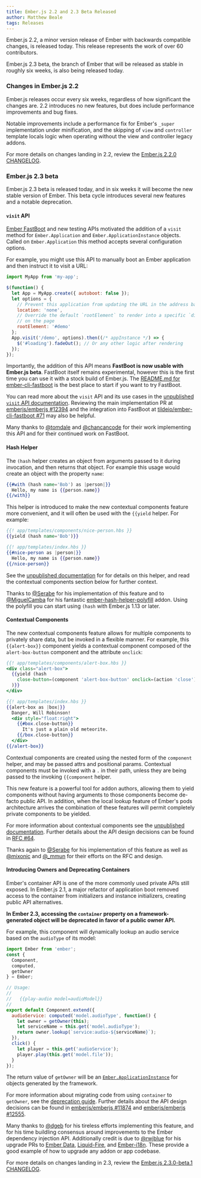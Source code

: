 ```yaml
---
title: Ember.js 2.2 and 2.3 Beta Released
author: Matthew Beale
tags: Releases
---
```


Ember.js 2.2, a minor version release of Ember with backwards compatible
changes, is released today. This release represents the work of over 60
contributors.

Ember.js 2.3 beta, the branch of Ember that will be released as stable in
roughly six weeks, is also being released today.

### Changes in Ember.js 2.2

Ember.js releases occur every six weeks, regardless of how significant the
changes are. 2.2 introduces no new features, but does include performance
improvements and bug fixes.

Notable improvements include a performance fix for Ember's `_super`
implementation under minification, and the skipping of `view` and `controller`
template locals logic when operating without the view and controller legacy
addons.

For more details on changes landing in 2.2, review the
[Ember.js 2.2.0 CHANGELOG](https://github.com/emberjs/ember.js/blob/v2.2.0/CHANGELOG.md).

### Ember.js 2.3 beta

Ember.js 2.3 beta is released today, and in six weeks it will become the
new stable version of Ember. This beta cycle introduces several new features
and a notable deprecation.

#### `visit` API

[Ember FastBoot](https://github.com/tildeio/ember-cli-fastboot) and new testing
APIs motivated the addition of a `visit` method for `Ember.Application` and
`Ember.ApplicationInstance` objects. Called on `Ember.Application` this
method accepts several configuration options.

For example, you might use this API to manually boot an Ember application
and then instruct it to visit a URL:

```js
import MyApp from 'my-app';

$(function() {
  let App = MyApp.create({ autoboot: false });
  let options = {
    // Prevent this application from updating the URL in the address bar
    location: 'none',
    // Override the default `rootElement` to render into a specific `div`
    // on the page
    rootElement: '#demo'
  };
  App.visit('/demo', options).then((/* appInstance */) => {
    $('#loading').fadeOut(); // Or any other logic after rendering
  });
});
```

Importantly, the addition of this API means **FastBoot
is now usable with Ember.js beta**. FastBoot itself remains experimental,
however this is the first time you can use it with a stock build of Ember.js.
The [README.md for ember-cli-fastboot](https://github.com/tildeio/ember-cli-fastboot)
is the best place to start if you want to try FastBoot.

You can read more about the `visit` API and its use cases in the [unpublished
`visit` API documentation](https://github.com/emberjs/ember.js/blob/0810d913f9d358e5d37d25a1efd2295ebaebc6e2/packages/ember-application/lib/system/application.js#L985-L1181).
Reviewing the main implementation PR at [emberjs/emberjs #12394](https://github.com/emberjs/ember.js/pull/12394) and the integration into FastBoot at
[tildeio/ember-cli-fastboot #71](https://github.com/tildeio/ember-cli-fastboot/pull/71)
may also be helpful.

Many thanks to [@tomdale](https://twitter.com/tomdale) and
[@chancancode](https://twitter.com/chancancode) for their work implementing
this API and for their continued work on FastBoot.

#### Hash Helper

The `(hash` helper creates an object from arguments passed to it during
invocation, and then returns that object. For example this usage would create an object with
the property `name`:

```handlebars
{{#with (hash name='Bob') as |person|}}
  Hello, my name is {{person.name}}
{{/with}}
```

This helper is introduced to make the new contextual components feature
more convenient, and it will often be used with the `{{yield` helper. For
example:

```handlebars
{{! app/templates/components/nice-person.hbs }}
{{yield (hash name='Bob')}}
```

```handlebars
{{! app/templates/index.hbs }}
{{#nice-person as |person|}}
  Hello, my name is {{person.name}}
{{/nice-person}}
```

See the [unpublished documentation](https://github.com/emberjs/ember.js/blob/04ec1c639e3ac7aa93ec24bf7fcf35e18c62fed6/packages/ember-htmlbars/lib/helpers/hash.js#L6-L31) for
for details on this helper, and read the contextual components section below
for further context.

Thanks to [@Serabe](https://twitter.com/serabe) for his implementation of this
feature and to [@MiguelCamba](https://twitter.com/MiguelCamba) for his fantastic
[ember-hash-helper-polyfill](https://github.com/cibernox/ember-hash-helper-polyfill)
addon. Using the polyfill you can start using `(hash` with Ember.js 1.13 or
later.

#### Contextual Components

The new contextual components feature allows for multiple components to
privately share data, but be invoked in a flexible manner. For example,
this `{{alert-box}}` component yields a contextual component composed
of the `alert-box-button` component and the attribute `onclick`:

```handlebars
{{! app/templates/components/alert-box.hbs }}
<div class="alert-box">
  {{yield (hash
    close-button=(component 'alert-box-button' onclick=(action 'close'))
  )}}
</div>
```

```handlebars
{{! app/templates/index.hbs }}
{{alert-box as |box|}}
  Danger, Will Robinson!
  <div style="float:right">
    {{#box.close-button}}
      It's just a plain old meteorite.
    {{/box.close-button}}
  </div>
{{/alert-box}}
```

Contextual components are created using the nested form of the
`component` helper, and may be passed attrs and positional params. Contextual
components must be invoked with a `.` in their path, unless they are being
passed to the invoking `{{component` helper.

This new feature is a powerful tool for addon authors, allowing them to
yield components without having arguments to those components become de-facto
public API. In addition, when the local lookup feature of Ember's pods
architecture arrives the combination of these features will permit
completely private components to be yielded.

For more information about contextual components see the [unpublished
documentation](https://github.com/emberjs/ember.js/blob/04ec1c639e3ac7aa93ec24bf7fcf35e18c62fed6/packages/ember-htmlbars/lib/keywords/component.js#L52-L73). Further details about the API design decisions can be found in
[RFC #64](https://github.com/emberjs/rfcs/blob/master/text/0064-contextual-component-lookup.md).

Thanks again to [@Serabe](https://twitter.com/serabe) for his implementation
of this feature as well as [@mixonic](https://twitter.com/mixonic) and
[@\_mmun](https://twitter.com/_mmun) for their efforts on the RFC and design.

#### Introducing Owners and Deprecating Containers

Ember's container API is one of the more commonly used private APIs still
exposed. In Ember.js 2.1, a major refactor of application
boot removed access to the container from initializers and instance initializers,
creating public API alternatives.

**In Ember 2.3, accessing the `container` property on a framework-generated
object will be deprecated in favor of a public owner API.**

For example, this component will dynamically lookup an audio service based
on the `audioType` of its model:

```js
import Ember from 'ember';
const {
  Component,
  computed,
  getOwner
} = Ember;

// Usage:
//
//   {{play-audio model=audioModel}}
//
export default Component.extend({
  audioService: computed('model.audioType', function() {
    let owner = getOwner(this);
    let serviceName = this.get('model.audioType');
    return owner.lookup(`service:audio-${serviceName}`);
  }),
  click() {
    let player = this.get('audioService');
    player.play(this.get('model.file'));
  }
});
```

The return value of `getOwner` will be an [`Ember.ApplicationInstance`](http://emberjs.com/api/classes/Ember.ApplicationInstance.html)
for objects generated by the framework.

For more information about migrating code from using `container` to `getOwner`,
see the [deprecation guide](http://emberjs.com/deprecations/v2.x/#toc_injected-container-access).
Further details about the API design decisions can be found in
[emberjs/emberjs #11874](https://github.com/emberjs/ember.js/pull/11874)
and [emberjs/emberjs #12555](https://github.com/emberjs/ember.js/issues/12555).

Many thanks to [@dgeb](https://twitter.com/dgeb) for his tireless efforts
implementing this feature, and for his time buildling consensus around
improvements to the Ember dependency injection API. Additionally credit is
due to [@rwjblue](https://twitter.com/rwjblue) for his upgrade PRs to
[Ember Data](https://github.com/emberjs/data/pull/3912), [Liquid-Fire](https://github.com/ef4/liquid-fire/pull/388), and [Ember-i18n](https://github.com/jamesarosen/ember-i18n/pull/336).
These provide a good example of how to upgrade any addon or app codebase.

For more details on changes landing in 2.3, review the
[Ember.js 2.3.0-beta.1 CHANGELOG](https://github.com/emberjs/ember.js/blob/v2.3.0-beta.1/CHANGELOG.md).
